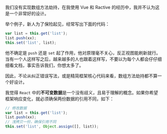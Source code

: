 我们没有实现数组方法劫持，在我使用 Vue 和 Ractive 的经历中，我并不认为这是一个非常好的设计。

举个例子，新人为了保险起见，经常写出下面的代码：

```javascript
var list = this.get('list');
list.push(xx);
this.set('list', list);
```

他不确定是 `push` 还是 `set` 起了作用，他对原理毫不关心，反正视图能刷新就行。当有一个人这样写之后，越来越多的人也跟着这样写，不要以为每个人都会仔仔细细看文档，事实告诉我们，你想太多了。

因此，不论从纠正错误写法，或是精简框架核心代码来看，数组方法劫持都不算一个好设计。

我觉得 `React` 中的**不可变数据**是一个没有歧义，且易于理解的概念。如果你希望框架响应变化，就必须确保两份数据的引用不同，如下：

```javascript
// 修改数据
var list = this.get('list');
list.push(xx);
// 浅拷贝一份，确保引用不同
this.set('list', Object.assign([], list));
```